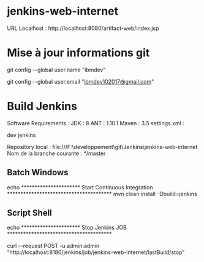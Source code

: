 # jenkins-web-internet

URL Localhost : http://localhost:8080/artifact-web/index.jsp

# Mise à jour informations git

git config --global user.name "ibmdev"

git config --global user.email "ibmdev102017@gmail.com"

# Build Jenkins

Software Requirements : 
JDK : 8
ANT : 1.10.1
Maven : 3.5
settings.xml : 

<activeProfiles>
			<activeProfile>dev</activeProfile>
			<activeProfile>jenkins</activeProfile>
</activeProfiles>

Repository local : file:///F:\developpement\git\Jenkins\jenkins-web-internet
Nom de la branche courante : */master

## Batch Windows

echo ********************** Start Continuous Integration ***************************************
mvn clean install -Dbuild=jenkins

## Script Shell

echo ********************** Stop Jenkins JOB  ***************************************

curl --request POST -u admin:admin "http://localhost:8180/jenkins/job/jenkins-web-internet/lastBuild/stop"
